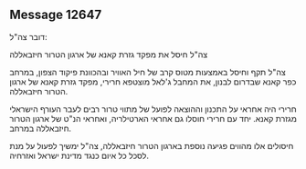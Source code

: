 ## Message 12647

דובר צה"ל: 

צה"ל חיסל את מפקד גזרת קאנא של ארגון הטרור חיזבאללה

צה"ל תקף וחיסל באמצעות מטוס קרב של חיל האוויר ובהכוונת פיקוד הצפון, במרחב כפר קאנא שבדרום לבנון, את המחבל ג'לאל מוצטפא חרירי, מפקד גזרת קאנא של ארגון הטרור חיזבאללה. 

חרירי היה אחראי על התכנון וההוצאה לפועל של מתווי טרור רבים לעבר העורף הישראלי מגזרת קאנא. 
יחד עם חרירי חוסלו גם אחראי הארטילריה, ואחראי הנ"ט של ארגון הטרור חיזבאללה במרחב. 

חיסולים אלו מהווים פגיעה נוספת בארגון הטרור חיזבאללה, צה"ל ימשיך לפעול על מנת לסכל כל איום כנגד מדינת ישראל ואזרחיה.

